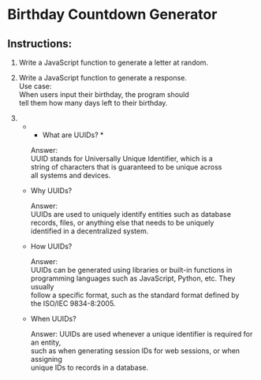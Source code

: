 # Birthday Countdown Generator

## Instructions:  
1. Write a JavaScript function to generate a letter at random.

2. Write a JavaScript function to generate a response.  
   Use case:  
   When users input their birthday, the program should   
   tell them how many days left to their birthday.  
   
3. * * What are UUIDs? *   

      Answer:  
      UUID stands for Universally Unique Identifier, which is a   
      string of characters that is guaranteed to be unique across   
      all systems and devices.  
      
   * Why UUIDs?    
  
      Answer:  
      UUIDs are used to uniquely identify entities such as database   
      records, files, or anything else that needs to be uniquely   
      identified in a decentralized system.  
      
   * How UUIDs?  
   
      Answer:  
      UUIDs can be generated using libraries or built-in functions in   
      programming languages such as JavaScript, Python, etc. They usually   
      follow a specific format, such as the standard format defined by   
      the ISO/IEC 9834-8:2005.  
      
   * When UUIDs?  
   
      Answer:
      UUIDs are used whenever a unique identifier is required for an entity,  
      such as when generating session IDs for web sessions, or when assigning  
      unique IDs to records in a database.

